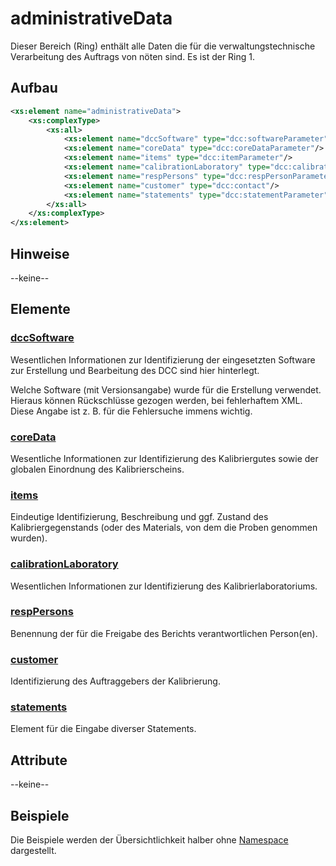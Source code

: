 # administrativeData
Dieser Bereich (Ring) enthält alle Daten die für die verwaltungstechnische Verarbeitung des Auftrags von nöten sind.
Es ist der Ring 1.

## Aufbau
```xml
<xs:element name="administrativeData">
	<xs:complexType>
		<xs:all>
			<xs:element name="dccSoftware" type="dcc:softwareParameter" />
			<xs:element name="coreData" type="dcc:coreDataParameter"/>
			<xs:element name="items" type="dcc:itemParameter"/>
			<xs:element name="calibrationLaboratory" type="dcc:calibrationLaboratoryParameter"/>
			<xs:element name="respPersons" type="dcc:respPersonParameter"/>
			<xs:element name="customer" type="dcc:contact"/>
			<xs:element name="statements" type="dcc:statementParameter" minOccurs="0"/>
		</xs:all>
	</xs:complexType>
</xs:element>
```

## Hinweise
--keine--

## Elemente

### [dccSoftware](dccSoftware.md)
Wesentlichen Informationen zur Identifizierung der eingesetzten Software zur Erstellung und Bearbeitung des DCC sind hier hinterlegt. 

Welche Software (mit Versionsangabe) wurde für die Erstellung verwendet. Hieraus können Rückschlüsse gezogen werden, bei fehlerhaftem XML. Diese Angabe ist z. B. für die Fehlersuche immens wichtig.

### [coreData](coreData.md)
Wesentliche Informationen zur Identifizierung des Kalibriergutes sowie der globalen Einordnung des Kalibrierscheins.
 
### [items](items.md)
Eindeutige Identifizierung, Beschreibung und ggf. Zustand des Kalibriergegenstands (oder des Materials, von dem die Proben genommen wurden).

### [calibrationLaboratory](calibrationLaboratory.md)
Wesentlichen Informationen zur Identifizierung des Kalibrierlaboratoriums.

### [respPersons](respPerson.md)
Benennung der für die Freigabe des Berichts verantwortlichen Person(en).

### [customer](customer.md)
Identifizierung des Auftraggebers der Kalibrierung.

### [statements](statements.md)
Element für die Eingabe diverser Statements.

## Attribute
--keine--

## Beispiele
Die Beispiele werden der Übersichtlichkeit halber ohne [Namespace](../namespace.md) dargestellt.







